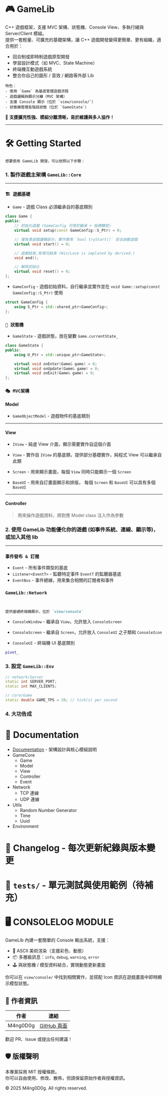 # 🎮 GameLib

C++ 遊戲框架，支援 MVC 架構、狀態機、Console View、多執行緒與 Server/Client 模組。  
提供一套輕量、可擴充的基礎架構，讓 C++ 遊戲開發變得更簡單、更有組織，適合用於：

- 回合制或即時制遊戲原型開發
- 學習設計模式（如 MVC、State Machine）
- 終端機互動遊戲系統
- 整合你自己的圖形 / 音效 / 網路等外部 Lib

```
特色：
- 使用 `Game` 為基底管理遊戲流程
- 遊戲邏輯與顯示分離（MVC 架構）
- 支援 Console 顯示（位於 `view/console/`）
- 狀態機管理各階段狀態（位於 `GameState`）
```

🚀 **支援擴充性強、模組分離清晰，易於維護與多人協作！**

---
# 🛠️ Getting Started
```
想要使用 GameLib 開發，可以依照以下步驟：
```

### 1. 製作遊戲主架構 `GameLib::Core`
---
### `🏗️ 遊戲基礎`
- `Game` - 遊戲 Class 必須繼承自的基底類別
```cpp
class Game {
public:
	// 初始化遊戲 (GameConfig 可用於繼承 + 指標轉型)
	virtual void setup(const GameConfig::S_Ptr) = 0;

	// 僅負責遊戲邏輯部分，實作需用 `bool tryStart()` 安全啟動遊戲
	virtual void start() = 0;

	// 遊戲結束,有情況結束 (Win/Lose is implated by derived.)
	void end();

	// 解除初始化
	virtual void reset() = 0;
};
```

- `GameConfig` - 遊戲初始資料，自行繼承並實作並在 `void Game::setup(const GameConfig::S_Ptr)` 使用
```cpp
struct GameConfig {
	using S_Ptr = std::shared_ptr<GameConfig>;
};
```

### `🔁 狀態機`
- `GameState` - 遊戲狀態，放在變數 `Game.currentState_`
```cpp
class GameState {
public:
	using U_Ptr = std::unique_ptr<GameState>;

	virtual void onEnter(Game& game) = 0;
	virtual void onUpdate(Game& game) = 0;
	virtual void onExit(Game& game) = 0;
};
```

### `🎭 MVC架構`
#### Model
- `GameObjectModel` - 遊戲物件的基底類別

---
#### View
- `IView` - 純虛 View 介面，顯示需要實作自這個介面

- `View` - 實作自 `IView` 的基底類，提供部分基礎實作，純程式 View 可以繼承自此類
- `Screen` - 用來顯示畫面，每個 `View` 同時只能顯示一個 `Screen`
- `BaseUI` - 用來自訂畫面顯示和排版， 每個 `Screen` 和 `BaseUI` 可以具有多個 `BaseUI`

---
#### Controller
> 用來操作遊戲資料，將對應 Model class 注入作為參數





### 2. 使用 GameLib 功能優化你的遊戲 (如事件系統、連線、顯示等)，或加入其他 lib
---
### `事件發布 & 訂閱`
- `Event` - 所有事件類型的基底
- `Listener<EventT>` - 監聽特定事件 `EventT` 的監聽器基底
- `EventBus` - 事件總線，用來集合相關的訂閱者和事件

### `GameLib::Network`


```cpp

```
```cpp

```

```md
提供基礎終端機顯示，位於 `view/console`
```
- `ConsoleWindow` - 繼承自 `View`，允許放入 `ConsoleScreen`

- `ConsoleScreen` - 繼承自 `Screen`，允許放入 `ConsoleUI` 之子類和 `ConsoleIcon`

- `ConsoleUI` - 終端機 UI 基底類別
```cpp
pivot_
```



### 3. 設定 `GameLib::Env`
```cpp
// network/Server
static int SERVER_PORT;
static int MAX_CLIENTS;

// core/Game
static double GAME_TPS = 20; // tick(s) per second

```

### 4. 大功告成



# 🧱 Documentation
- [Documentation](docs/documentation.md) - 架構設計與核心模組說明
- GameCore
	- Game
	- Model
	- View
	- Controller
	- Event
- Network
	- TCP 連線
	- UDP 連線
- Utils 
	- Random Number Generator
	- Time
	- Uuid
- Environment

# 📜 Changelog - 每次更新紀錄與版本變更
# 🧪 `tests/` - 單元測試與使用範例（待補充）

# 🖥️ CONSOLELOG MODULE

GameLib 內建一套簡單的 Console 輸出系統，支援：
- 🎨 ASCII 美術渲染（支援彩色、動態）
- 📦 多層級訊息：`info`, `debug`, `warning`, `error`
- 🕹️ 與狀態機 / 模型資料結合，實現動態更新畫面

你可以在 `view/console/` 中找到相關實作，並搭配 Icon 資訊在遊戲畫面中即時顯示模型狀態。

## 👤 作者資訊

| 作者      | 連結                                  |
|-----------|---------------------------------------|
| M4ng0D0g  | [GitHub 頁面](https://github.com/M4ng0D0g) |

歡迎 PR、Issue 或提出任何建議！

## 🛡️ 版權聲明

本專案採用 MIT 授權條款。  
你可以自由使用、修改、散佈，但請保留原始作者與授權資訊。

© 2025 M4ng0D0g. All rights reserved.
